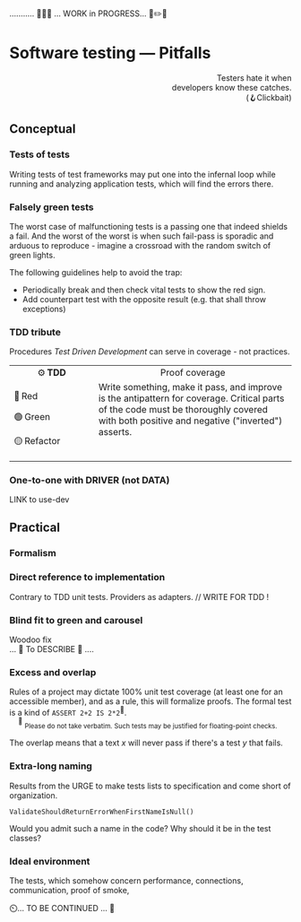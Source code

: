........... 🚧🐝🚧 ... WORK in PROGRESS... 🚧✏️🚧

# Software testing &mdash; Pitfalls 

<p dir=rtl>Testers hate it when<br />.developers know these catches<br/>(Clickbait🪝)</p>

## Conceptual

### Tests of tests

Writing tests of test frameworks may put one into the infernal loop while running and analyzing application tests, which will find the errors there.

### Falsely green tests

The worst case of malfunctioning tests is a passing one that indeed shields a fail. And the worst of the worst is when such fail-pass is sporadic and arduous to reproduce - imagine a crossroad with the random switch of green lights.

The following guidelines help to avoid the trap:

+ Periodically break and then check vital tests to show the red sign.
+ Add counterpart test with the opposite result (e.g. that shall throw exceptions)

### TDD tribute

Procedures _Test Driven Development_ can serve in coverage - not practices.

<table><tr></tr><tr align="center"><td width="30%">⚙️&thinsp;<b>TDD</b></td><td>Proof coverage</td>
  </tr><tr valign="top"><td>
  <p>🔴&thinsp;Red</p>
  <p>🟢&thinsp;Green</p>
  <p>🟡&thinsp;Refactor</p>
</td><td>
  Write something, make it pass, and improve is the antipattern for coverage. Critical parts of the code must be thoroughly covered with both positive and negative ("inverted") asserts.
</td></tr></table>

### One-to-one with DRIVER (not DATA)

LINK to use-dev

## Practical

### Formalism


### Direct reference to implementation

Contrary to TDD unit tests. Providers as adapters. // WRITE FOR TDD !

### Blind fit to green and carousel

Woodoo fix\
... 🚧  To DESCRIBE 🚧 ....

### Excess and overlap

Rules of a project may dictate 100% unit test coverage (at least one for an accessible member), and as a rule, this will formalize proofs. The formal test is a kind of `ASSERT 2+2 IS 2*2`<sup>:large_orange_diamond:</sup>.\
&nbsp;&nbsp;&nbsp;&nbsp;<sup>:large_orange_diamond:</sup>&nbsp;<sub>Please do not take verbatim. Such tests may be justified for floating-point checks.</sub>

The overlap means that a text _x_ will never pass if there's a test _y_ that fails. 

### Extra-long naming

Results from the URGE to make tests lists to specification and come short of organization.

`ValidateShouldReturnErrorWhenFirstNameIsNull()`

Would you admit such a name in the code? Why should it be in the test classes?

### Ideal environment

The tests, which somehow concern performance, connections, communication, proof of smoke, 

⏲️... TO BE CONTINUED ... 🚧
